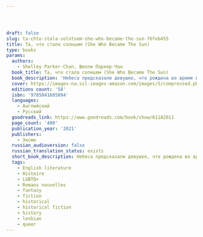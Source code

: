 ```yaml
---




draft: false
slug: ta-chto-stala-solntsem-she-who-became-the-sun-76feb455
title: Та, что стала солнцем (She Who Became The Sun)
type: books
params:
  authors:
    - Shelley Parker-Chan, Шелли Паркер-Чан
  book_title: Та, что стала солнцем (She Who Became The Sun)
  book_description: 'Небеса предсказали девушке, что рождена во время войны и голода — смерть, а ее брату — великое будущее. Но что, если тот, кому небо предписало быть великим, выбирает смерть? Она возьмет его имя и его судьбу. Она сделает все, чтобы выжить и самой стать великой, несмотря на голодные глаза призраков, что следят за каждым ее шагом. Она будет гибкой. Будет жестокой. Будет мужчиной. Чтобы стать Императором. Чтобы стать солнцем. In a famine-stricken village on a dusty yellow plain, two children are given two fates. A boy, greatness. A girl, nothingness…In 1345, China lies under harsh Mongol rule. For the starving peasants of the Central Plains, greatness is something found only in stories. When the Zhu family’s eighth-born son, Zhu Chongba, is given a fate of greatness, everyone is mystified as to how it will come to pass. The fate of nothingness received by the family’s clever and capable second daughter, on the other hand, is only as expected.When a bandit attack orphans the two children, though, it is Zhu Chongba who succumbs to despair and dies. Desperate to escape her own fated death, the girl uses her brother''s identity to enter a monastery as a young male novice. There, propelled by her burning desire to survive, Zhu learns she is capable of doing whatever it takes, no matter how callous, to stay hidden from her fate.After her sanctuary is destroyed for supporting the rebellion against Mongol rule, Zhu uses the chance to claim another future altogether: her brother''s abandoned greatness.MulanmeetsThe Song of Achilles; an accomplished, poetic debut of war and destiny, sweeping across an epic alternate China.'
  cover: https://images-na.ssl-images-amazon.com/images/S/compressed.photo.goodreads.com/books/1625048838i/48727813.jpg
  editions count: '58'
  isbn: '9785041605094'
  languages:
    - Английский
    - Русский
  goodreads_link: https://www.goodreads.com/book/show/61182011
  page_count: '480'
  publication_year: '2021'
  publishers:
    - Эксмо
  russian_audioversion: false
  russian_translation_status: exists
  short_book_description: Небеса предсказали девушке, что рождена во время войны и голода — смерть, а ее брату — великое будущее. Но что, если тот, кому небо предписало быть великим, выбирает смерть?
  tags:
    - English literature
    - Histoire
    - LGBTQ+
    - Romans nouvelles
    - fantasy
    - fiction
    - historical
    - historical fiction
    - history
    - lesbian
    - queer
---
```

